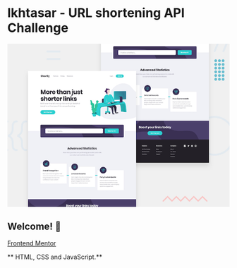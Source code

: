 # Ikhtasar - URL shortening API Challenge

![Design preview for the Shortly URL shortening API coding challenge](./design/desktop-preview.jpg)

## Welcome! 👋



[Frontend Mentor](https://www.frontendmentor.io)

** HTML, CSS and JavaScript.**






